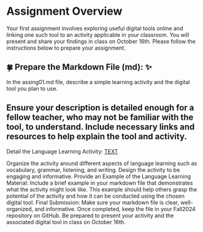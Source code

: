 # Assignment Overview 
Your first assignment involves exploring useful digital tools online and linking one such tool to an activity applicable in your classroom. You will present and share your findings in class on October 16th. Please follow the instructions below to prepare your assignment.

## 🍀 Prepare the Markdown File (md): ✨
In the assing01.md file, describe a simple learning activity and the digital tool you plan to use.
## Ensure your description is detailed enough for a fellow teacher, who may not be familiar with the tool, to understand. Include necessary links and resources to help explain the tool and activity.
Detail the Language Learning Activity:
[TEXT](https://raw.githubusercontent.com/Alexwcjung/Fall2024/refs/heads/main/reading.md)

Organize the activity around different aspects of language learning such as vocabulary, grammar, listening, and writing.
Design the activity to be engaging and informative.
Provide an Example of the Language Learning Material:
Include a brief example in your markdown file that demonstrates what the activity might look like.
This example should help others grasp the potential of the activity and how it can be conducted using the chosen digital tool.
Final Submission:
Make sure your markdown file is clear, well-organized, and informative. Once completed, keep the file in your Fall2024 repository on GitHub. Be prepared to present your activity and the associated digital tool in class on October 16th.
